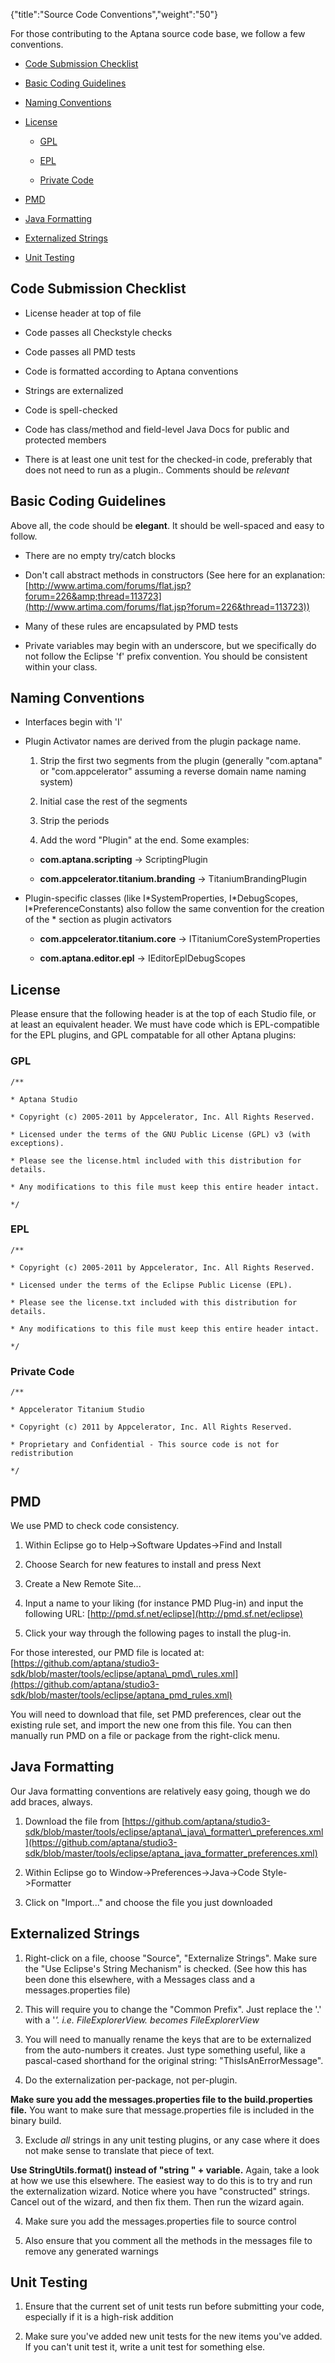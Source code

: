 {"title":"Source Code Conventions","weight":"50"}

For those contributing to the Aptana source code base, we follow a few conventions.

* [Code Submission Checklist](#CodeSubmissionChecklist)

* [Basic Coding Guidelines](#BasicCodingGuidelines)

* [Naming Conventions](#NamingConventions)

* [License](#License)

  * [GPL](#GPL)

  * [EPL](#EPL)

  * [Private Code](#PrivateCode)

* [PMD](#PMD)

* [Java Formatting](#JavaFormatting)

* [Externalized Strings](#ExternalizedStrings)

* [Unit Testing](#UnitTesting)


## Code Submission Checklist

* License header at top of file

* Code passes all Checkstyle checks

* Code passes all PMD tests

* Code is formatted according to Aptana conventions

* Strings are externalized

* Code is spell-checked

* Code has class/method and field-level Java Docs for public and protected members

* There is at least one unit test for the checked-in code, preferably that does not need to run as a plugin.. Comments should be _relevant_


## Basic Coding Guidelines

Above all, the code should be **elegant**. It should be well-spaced and easy to follow.

* There are no empty try/catch blocks

* Don't call abstract methods in constructors (See here for an explanation: [http://www.artima.com/forums/flat.jsp?forum=226&amp;thread=113723](http://www.artima.com/forums/flat.jsp?forum=226&thread=113723))

* Many of these rules are encapsulated by PMD tests

* Private variables may begin with an underscore, but we specifically do not follow the Eclipse 'f' prefix convention. You should be consistent within your class.


## Naming Conventions

* Interfaces begin with 'I'

* Plugin Activator names are derived from the plugin package name.

  1. Strip the first two segments from the plugin (generally "com.aptana" or "com.appcelerator" assuming a reverse domain name naming system)

  2. Initial case the rest of the segments

  3. Strip the periods

  4. Add the word "Plugin" at the end. Some examples:

    * **com.aptana.scripting** -> ScriptingPlugin

    * **com.appcelerator.titanium.branding** -> TitaniumBrandingPlugin

* Plugin-specific classes (like I\*SystemProperties, I\*DebugScopes, I\*PreferenceConstants) also follow the same convention for the creation of the \* section as plugin activators

  * **com.appcelerator.titanium.core** -> ITitaniumCoreSystemProperties

  * **com.aptana.editor.epl** -> IEditorEplDebugScopes


## License

Please ensure that the following header is at the top of each Studio file, or at least an equivalent header. We must have code which is EPL-compatible for the EPL plugins, and GPL compatable for all other Aptana plugins:

### GPL

`/**`

`* Aptana Studio`

`* Copyright (c) 2005-2011 by Appcelerator, Inc. All Rights Reserved.`

`* Licensed under the terms of the GNU Public License (GPL) v3 (with exceptions).`

`* Please see the license.html included with this distribution for details.`

`* Any modifications to this file must keep this entire header intact.`

`*/`

### EPL

`/**`

`* Copyright (c) 2005-2011 by Appcelerator, Inc. All Rights Reserved.`

`* Licensed under the terms of the Eclipse Public License (EPL).`

`* Please see the license.txt included with this distribution for details.`

`* Any modifications to this file must keep this entire header intact.`

`*/`

### Private Code

`/**`

`* Appcelerator Titanium Studio`

`* Copyright (c) 2011 by Appcelerator, Inc. All Rights Reserved.`

`* Proprietary and Confidential - This source code is not for redistribution`

`*/`

## PMD

We use PMD to check code consistency.

1. Within Eclipse go to Help->Software Updates->Find and Install

2. Choose Search for new features to install and press Next

3. Create a New Remote Site...

4. Input a name to your liking (for instance PMD Plug-in) and input the following URL: [http://pmd.sf.net/eclipse](http://pmd.sf.net/eclipse)

5. Click your way through the following pages to install the plug-in.


For those interested, our PMD file is located at: [https://github.com/aptana/studio3-sdk/blob/master/tools/eclipse/aptana\_pmd\_rules.xml](https://github.com/aptana/studio3-sdk/blob/master/tools/eclipse/aptana_pmd_rules.xml)

You will need to download that file, set PMD preferences, clear out the existing rule set, and import the new one from this file. You can then manually run PMD on a file or package from the right-click menu.

## Java Formatting

Our Java formatting conventions are relatively easy going, though we do add braces, always.

1. Download the file from [https://github.com/aptana/studio3-sdk/blob/master/tools/eclipse/aptana\_java\_formatter\_preferences.xml](https://github.com/aptana/studio3-sdk/blob/master/tools/eclipse/aptana_java_formatter_preferences.xml)

2. Within Eclipse go to Window->Preferences->Java->Code Style->Formatter

3. Click on "Import..." and choose the file you just downloaded


## Externalized Strings

1. Right-click on a file, choose "Source", "Externalize Strings". Make sure the "Use Eclipse's String Mechanism" is checked. (See how this has been done this elsewhere, with a Messages class and a messages.properties file)

  1. This will require you to change the "Common Prefix". Just replace the '.' with a '_'. i.e. FileExplorerView. becomes FileExplorerView_

  2. You will need to manually rename the keys that are to be externalized from the auto-numbers it creates. Just type something useful, like a pascal-cased shorthand for the original string: "ThisIsAnErrorMessage".

2. Do the externalization per-package, not per-plugin.

  **Make sure you add the messages.properties file to the build.properties file.** You want to make sure that message.properties file is included in the binary build.

3. Exclude _all_ strings in any unit testing plugins, or any case where it does not make sense to translate that piece of text.

  **Use StringUtils.format() instead of "string " + variable.** Again, take a look at how we use this elsewhere. The easiest way to do this is to try and run the externalization wizard. Notice where you have "constructed" strings. Cancel out of the wizard, and then fix them. Then run the wizard again.

4. Make sure you add the messages.properties file to source control

5. Also ensure that you comment all the methods in the messages file to remove any generated warnings


## Unit Testing

1. Ensure that the current set of unit tests run before submitting your code, especially if it is a high-risk addition

2. Make sure you've added new unit tests for the new items you've added. If you can't unit test it, write a unit test for something else.
